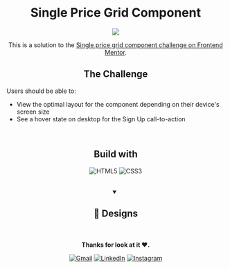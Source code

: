 <h1 align="center">Single Price Grid Component</h1>
<div align="center">
  
![](https://img.shields.io/static/v1?label=Status&message=In%20progress&color=blue)
  <br>
  
 This is a solution to the [Single price grid component challenge on Frontend Mentor](https://www.frontendmentor.io/challenges/single-price-grid-component-5ce41129d0ff452fec5abbbc).
  
 <!-- [![](https://img.shields.io/static/v1?label=LiveSite&message=Click&color=blue)](https://rauljariasz.github.io/url-shortening-api/)  [![](https://img.shields.io/static/v1?label=Solution&message=Click&color=blue)](https://www.frontendmentor.io/challenges/url-shortening-api-landing-page-2ce3ob-G) -->
 
</div>

<h2 align="center">The Challenge</h2>

Users should be able to:

- View the optimal layout for the component depending on their device's screen size
- See a hover state on desktop for the Sign Up call-to-action
<br>

<h2 align="center">Build with</h2>

<div align="center">
  
  ![HTML5](https://img.shields.io/badge/html5-%23E34F26.svg?style=for-the-badge&logo=html5&logoColor=white)
  ![CSS3](https://img.shields.io/badge/css3-%231572B6.svg?style=for-the-badge&logo=css3&logoColor=white)
  
</div>

<br>

<div align="center">
<details open>
  <summary><h2><b>🎨 Designs</b></h2></summary>
<br>

<!-- Here -->

</details>
</div>
<br>

<div align="center">
<b>Thanks for look at it ♥.</b>
  
  [![Gmail](https://img.shields.io/badge/Gmail-D14836?style=for-the-badge&logo=gmail&logoColor=white)](mailto:rauljariasz@gmail.com)
  [![LinkedIn](https://img.shields.io/badge/linkedin-%230077B5.svg?style=for-the-badge&logo=linkedin&logoColor=white)](https://www.linkedin.com/in/rauljariasz/)
  [![Instagram](https://img.shields.io/badge/Instagram-%23E4405F.svg?style=for-the-badge&logo=Instagram&logoColor=white)](https://www.instagram.com/rauljariasz/)
</div>